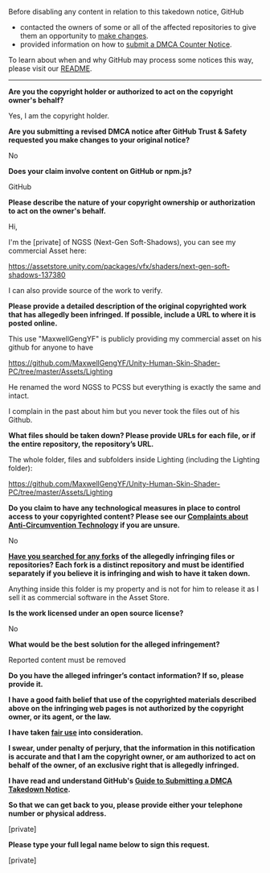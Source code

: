 Before disabling any content in relation to this takedown notice, GitHub
- contacted the owners of some or all of the affected repositories to give them an opportunity to [make changes](https://docs.github.com/en/github/site-policy/dmca-takedown-policy#a-how-does-this-actually-work).
- provided information on how to [submit a DMCA Counter Notice](https://docs.github.com/en/articles/guide-to-submitting-a-dmca-counter-notice).

To learn about when and why GitHub may process some notices this way, please visit our [README](https://github.com/github/dmca/blob/master/README.md#anatomy-of-a-takedown-notice).

---

**Are you the copyright holder or authorized to act on the copyright owner's behalf?**

Yes, I am the copyright holder.

**Are you submitting a revised DMCA notice after GitHub Trust & Safety requested you make changes to your original notice?**

No

**Does your claim involve content on GitHub or npm.js?**

GitHub

**Please describe the nature of your copyright ownership or authorization to act on the owner's behalf.**

Hi,

I'm the [private] of NGSS (Next-Gen Soft-Shadows), you can see my commercial Asset here:

https://assetstore.unity.com/packages/vfx/shaders/next-gen-soft-shadows-137380

I can also provide source of the work to verify.

**Please provide a detailed description of the original copyrighted work that has allegedly been infringed. If possible, include a URL to where it is posted online.**

This use "MaxwellGengYF" is publicly providing my commercial asset on his github for anyone to have

https://github.com/MaxwellGengYF/Unity-Human-Skin-Shader-PC/tree/master/Assets/Lighting

He renamed the word NGSS to PCSS but everything is exactly the same and intact.

I complain in the past about him but you never took the files out of his Github.

**What files should be taken down? Please provide URLs for each file, or if the entire repository, the repository’s URL.**

The whole folder, files and subfolders inside Lighting (including the Lighting folder):

https://github.com/MaxwellGengYF/Unity-Human-Skin-Shader-PC/tree/master/Assets/Lighting

**Do you claim to have any technological measures in place to control access to your copyrighted content? Please see our <a href="https://docs.github.com/articles/guide-to-submitting-a-dmca-takedown-notice#complaints-about-anti-circumvention-technology">Complaints about Anti-Circumvention Technology</a> if you are unsure.**

No

**<a href="https://docs.github.com/articles/dmca-takedown-policy#b-what-about-forks-or-whats-a-fork">Have you searched for any forks</a> of the allegedly infringing files or repositories? Each fork is a distinct repository and must be identified separately if you believe it is infringing and wish to have it taken down.**

Anything inside this folder is my property and is not for him to release it as I sell it as commercial software in the Asset Store.

**Is the work licensed under an open source license?**

No

**What would be the best solution for the alleged infringement?**

Reported content must be removed

**Do you have the alleged infringer’s contact information? If so, please provide it.**

**I have a good faith belief that use of the copyrighted materials described above on the infringing web pages is not authorized by the copyright owner, or its agent, or the law.**

**I have taken <a href="https://www.lumendatabase.org/topics/22">fair use</a> into consideration.**

**I swear, under penalty of perjury, that the information in this notification is accurate and that I am the copyright owner, or am authorized to act on behalf of the owner, of an exclusive right that is allegedly infringed.**

**I have read and understand GitHub's <a href="https://docs.github.com/articles/guide-to-submitting-a-dmca-takedown-notice/">Guide to Submitting a DMCA Takedown Notice</a>.**

**So that we can get back to you, please provide either your telephone number or physical address.**

[private]

**Please type your full legal name below to sign this request.**

[private]
